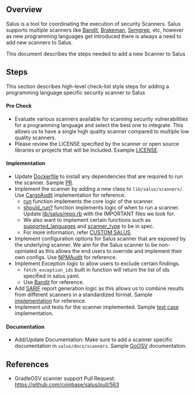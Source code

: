
## Overview
Salus is a tool for coordinating the execution of security Scanners. Salus supports multiple scanners like [Bandit](https://github.com/coinbase/salus/blob/master/docs/scanners/bandit.md), [Brakeman](https://github.com/coinbase/salus/blob/master/docs/scanners/brakeman.md), [Semgrep](https://github.com/coinbase/salus/blob/master/docs/scanners/semgrep.md), etc, however as new programming languages get introduced there is always a need to add new scanners to Salus.

This document describes the steps needed to add a new Scanner to Salus

## Steps
This section describes high-level check-list style steps for adding a programming language specific security scanner to Salus

#### Pre Check
- Evaluate various scanners available for scanning security vulnerabilities for a programming language and select the best one to integrate. This allows us to have a single high quality scanner compared to multiple low quality scanners.
- Please review the LICENSE specified by the scanner or open source libraries or projects that will be included. Example [LICENSE](https://github.com/PyCQA/bandit/blob/main/LICENSE).


#### Implementation
- Update [Dockerfile](https://github.com/coinbase/salus/blob/master/Dockerfile) to install any dependencies that are required to run the scanner. Sample [PR](https://github.com/coinbase/salus/pull/563).
- Implement the scanner by adding a new class to ``lib/salus/scanners/``. Use [CargoAudit](https://github.com/coinbase/salus/blob/master/lib/salus/scanners/cargo_audit.rb) implementation for reference. 
  - [run](https://github.com/coinbase/salus/blob/d26ff27a442fad594b016837435d4bdcfab42a61/lib/salus/scanners/cargo_audit.rb#L22) function implements the core logic of the scanner.
  - [should_run?](https://github.com/coinbase/salus/blob/d26ff27a442fad594b016837435d4bdcfab42a61/lib/salus/scanners/cargo_audit.rb#L14) function implements logic of when to run a scanner. Update [lib/salus/repo.rb](https://github.com/coinbase/salus/blob/d26ff27a442fad594b016837435d4bdcfab42a61/lib/salus/repo.rb#L7) with the IMPORTANT files we look for.
  - We also want to implement certain functions such as [supported_languages](https://github.com/coinbase/salus/blob/d26ff27a442fad594b016837435d4bdcfab42a61/lib/salus/scanners/cargo_audit.rb#L70) and [scanner_type](https://github.com/coinbase/salus/blob/d26ff27a442fad594b016837435d4bdcfab42a61/lib/salus/scanners/cargo_audit.rb#L18) to be in spec.
  - For more information, refer [CUSTOM SALUS](https://github.com/coinbase/salus/blob/master/docs/custom_salus.md).
- Implement configuration options for Salus scanner that are exposed by the underlying scanner. We aim for the Salus scanner to be non-opiniated as this allows the end users to override and implement their own configs. Use [NPMAudit](https://github.com/coinbase/salus/blob/d26ff27a442fad594b016837435d4bdcfab42a61/lib/salus/scanners/npm_audit.rb#L32) for reference. 
- Implement Exception logic to allow users to exclude certain findings. 
  - ``fetch_exception_ids`` built in function will return the list of ids specified in salus.yaml.
  - Use [Bandit](https://github.com/coinbase/salus/blob/d26ff27a442fad594b016837435d4bdcfab42a61/lib/salus/scanners/cargo_audit.rb#L111) for reference.
- Add [SARIF](https://docs.oasis-open.org/sarif/sarif/v2.1.0/cs01/sarif-v2.1.0-cs01.pdf) report generation logic as this allows us to combine results from different scanners in a standardized format. Sample [implementation](https://github.com/coinbase/salus/blob/master/lib/sarif/osv/base_sarif.rb) for reference. 
- Implement unit tests for the scanner implemented. Sample [test case](https://github.com/coinbase/salus/blob/master/spec/lib/salus/scanners/bandit_spec.rb) implementation.

#### Documentation
- Add/Update Documentation: Make sure to add a scanner specific documentation in ``salus/docs/scanners``. Sample [GoOSV](https://github.com/coinbase/salus/blob/master/docs/scanners/go_osv.md) documentation. 

## References
- GradleOSV scanner support Pull Request: https://github.com/coinbase/salus/pull/563